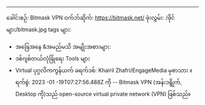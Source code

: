 ---
ခေါင်းစဉ်: Bitmask VPN
ဝက်ဘ်ဆိုက်: https://bitmask.net/
ဖုံးလွှမ်း: /ဖိုင်များ/bitmask.jpg
tags များ:
  - အခြေအနေ &အမည်မသိ
အမျိုးအစားများ:
  - ဒစ်ဂျစ်တယ်လုံခြုံရေး Tools များ
  - Virtual ပုဂ္ဂလိကကွန်ယက်
ခရက်ဒစ်: Khairil Zhafri/EngageMedia မှစာသား ။
ရက်စွဲ: 2023 -01 -19T07:27:56.488Z ကို
--
Bitmask VPN (အန်းဒရွိုက်, Desktop ကို)သည် open-source virtual private network (VPN) ဖြစ်သည်။